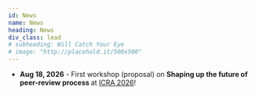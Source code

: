 ```yaml
---
id: News
name: News
heading: News
div_class: lead
# subheading: Will Catch Your Eye
# image: "http://placehold.it/500x500"
---
```

<!-- * <strong> Oct 27, 2024</strong> - The proceedings are now live, congrats to all [accepted papers](#/features/07-accpeted-papers)! -->
<!-- * <strong> Oct 15, 2024</strong> - Our workshop was featured in an [article by the IEEE Robotics and Automation Society (RAS)](https://www.linkedin.com/feed/update/urn:li:activity:7251733080002936835/)! -->
<!--* <strong>July 20, 2025</strong> - The recordings of all workshop talks are now available on <a href="https://www.youtube.com/playlist?list=PLm2jyT49-dYAZKv2aK-XLch3zqg8bOAks" target="_blank">YouTube</a>! -->
<!--* <strong>June 21, 2025</strong> - The workshop was held at RSS in Los Angeles and attracted many participants! [(Event Pictures)](#/features/03-event-pictures) -->
<!--* <strong>May 03, 2025</strong> - The submission deadline (~~May 4~~) is extended to <span style="color:red;">May 26</span>! -->
<!--* <strong>April 7, 2025</strong> - [Submissions Portal](#/features/05-call-for-papers) is now open! Please submit your paper via [CMT](https://cmt3.research.microsoft.com/UniVSLAM2025/Track/1/Submission/Create). -->
<!--* <strong>Mar 24, 2025</strong> - We are excited to host the first workshop on <strong>Unifying Visual SLAM</strong> at <a href="https://roboticsconference.org/">RSS 2025</a>! -->
* <strong>Aug 18, 2026</strong> - First workshop (proposal) on <strong>Shaping up the future of peer-review process
</strong> at <a href="https://2026.ieee-icra.org/">ICRA 2026</a>!
